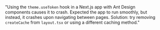 "Using the `theme.useToken` hook in a Next.js app with Ant Design components causes it to crash. Expected the app to run smoothly, but instead, it crashes upon navigating between pages. Solution: try removing `createCache` from `layout.tsx` or using a different caching method."
